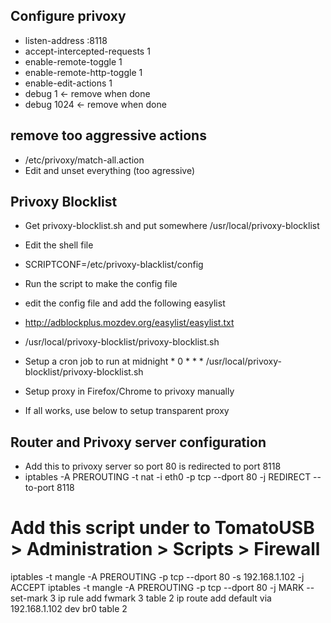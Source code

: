 ## Configure privoxy
* listen-address :8118
* accept-intercepted-requests 1
* enable-remote-toggle 1
* enable-remote-http-toggle 1
* enable-edit-actions 1
* debug 1            <- remove when done
* debug 1024         <- remove when done

## remove too aggressive actions
* /etc/privoxy/match-all.action
* Edit and unset everything (too agressive)

## Privoxy Blocklist
* Get privoxy-blocklist.sh and put somewhere /usr/local/privoxy-blocklist
* Edit the shell file
* SCRIPTCONF=/etc/privoxy-blacklist/config
* Run the script to make the config file
* edit the config file and add the following easylist
* http://adblockplus.mozdev.org/easylist/easylist.txt
* /usr/local/privoxy-blocklist/privoxy-blocklist.sh
* Setup a cron job to run at midnight *	0	*	*	*	/usr/local/privoxy-blocklist/privoxy-blocklist.sh

* Setup proxy in Firefox/Chrome to privoxy manually 
* If all works, use below to setup transparent proxy

## Router and Privoxy server configuration
* Add this to privoxy server so port 80 is redirected to port 8118
* iptables -A PREROUTING -t nat -i eth0 -p tcp --dport 80 -j REDIRECT --to-port 8118

# Add this script under to TomatoUSB > Administration > Scripts > Firewall
iptables -t mangle -A PREROUTING -p tcp --dport 80 -s 192.168.1.102 -j ACCEPT
iptables -t mangle -A PREROUTING -p tcp --dport 80 -j MARK --set-mark 3
ip rule add fwmark 3 table 2
ip route add default via 192.168.1.102 dev br0 table 2
